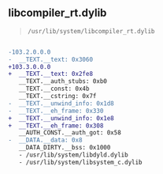 ## libcompiler_rt.dylib

> `/usr/lib/system/libcompiler_rt.dylib`

```diff

-103.2.0.0.0
-  __TEXT.__text: 0x3060
+103.3.0.0.0
+  __TEXT.__text: 0x2fe8
   __TEXT.__auth_stubs: 0xb0
   __TEXT.__const: 0x4b
   __TEXT.__cstring: 0x7f
-  __TEXT.__unwind_info: 0x1d8
-  __TEXT.__eh_frame: 0x330
+  __TEXT.__unwind_info: 0x1e8
+  __TEXT.__eh_frame: 0x308
   __AUTH_CONST.__auth_got: 0x58
-  __DATA.__data: 0x8
   __DATA_DIRTY.__bss: 0x1000
   - /usr/lib/system/libdyld.dylib
   - /usr/lib/system/libsystem_c.dylib

```
